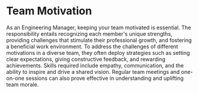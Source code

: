 # Team Motivation

As an Engineering Manager, keeping your team motivated is essential. The responsibility entails recognizing each member's unique strengths, providing challenges that stimulate their professional growth, and fostering a beneficial work environment. To address the challenges of different motivations in a diverse team, they often deploy strategies such as setting clear expectations, giving constructive feedback, and rewarding achievements. Skills required include empathy, communication, and the ability to inspire and drive a shared vision. Regular team meetings and one-on-one sessions can also prove effective in understanding and uplifting team morale.